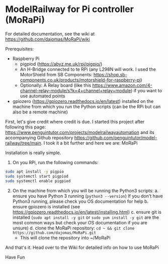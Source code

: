 # ModelRailway for Pi controller (MoRaPi)

For detailed documentation, see the wiki at https://github.com/dajomas/MoRaPi/wiki

Prerequisites:
 * Raspberry Pi
   * pigpiod (https://abyz.me.uk/rpi/pigpio/)
   * An H-Bridge connected to te RPi (any L298N will work. I used the MotorShield from SB Components: https://shop.sb-components.co.uk/products/motorshield-for-raspberry-pi)
   * Optionally: A Relay board (like this https://www.amazon.com/4-channel-relay-module/s?k=4+channel+relay+module) if you want to use automated points
 * gpiozero (https://gpiozero.readthedocs.io/en/latest) installed on the machine from which you run the Python scripts (can be the RPi but can also be a remote machine)

First, let's give credit where credit is due. I started this project after following this page: https://www.penguintutor.com/projects/modelrailwayautomation and its accompanying Github repository https://github.com/penguintutor/model-railway/tree/main. I took it a bit further and here we are: MoRaPi

Installation is really simple.
1. On you RPi, run the following commands:
```bash
sudo apt install -y pigpio
sudo systemctl start pigpiod
sudo systemctl enable pigpiod
```
2. On the machine from which you will be running the Python3 scripts:
  a. ensure you have Python 3 running (```python3 --version```) If you don't have Python3 running, please check you OS documentation for help
  b. ensure gpiozero is installed (see https://gpiozero.readthedocs.io/en/latest/installing.html)
  c. ensure git is installed (```sudo apt install -y git``` or ```sudo yum install -y git``` are the most common ways but check your OS documentation if you are unsure)
  d. clone the MoRaPi repository: ```cd ~ && git clone https://github.com/dajomas/MoRaPi.git```
    * This will clone the repository into ~/MoRaPi
 
And that's it. Head over to the Wiki for detailed info on how to use MoRaPi

Have Fun